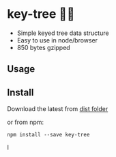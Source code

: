 # key-tree 🔑🌲
* Simple keyed tree data structure
* Easy to use in node/browser
* 850 bytes gzipped

## Usage


## Install

Download the latest from [dist folder](https://github.com/pshihn/key-tree/tree/master/dist)

or from npm:
```
npm install --save key-tree
```

I
